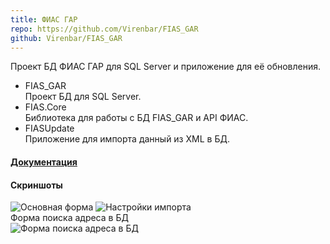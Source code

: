 ```yaml
---
title: ФИАС ГАР
repo: https://github.com/Virenbar/FIAS_GAR
github: Virenbar/FIAS_GAR
---
```


Проект БД ФИАС ГАР для SQL Server и приложение для её обновления.

* FIAS_GAR  
Проект БД для SQL Server.  
* FIAS.Core  
Библиотека для работы с БД FIAS_GAR и API ФИАС.
* FIASUpdate  
Приложение для импорта данный из XML в БД.

#### [Документация](https://virenbar.ru/FIAS_GAR/)

#### Скриншоты

![Основная форма](/images/fias-gar/import.png)
![Настройки импорта](/images/fias-gar/settings.png)  
Форма поиска адреса в БД  
![Форма поиска адреса в БД](/images/fias-gar/search.png)

